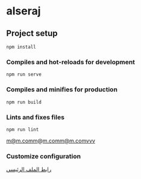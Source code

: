 # alseraj

## Project setup

```
npm install
```

### Compiles and hot-reloads for development

```
npm run serve
```

### Compiles and minifies for production

```
npm run build
```

### Lints and fixes files

```
npm run lint
```

m@m.comm@m.comm@m.comvvv

### Customize configuration

<!-- See [Configuration Reference](https://cli.vuejs.org/config/). -->

[رابط الملف الرئيسي](./public//index.html)
